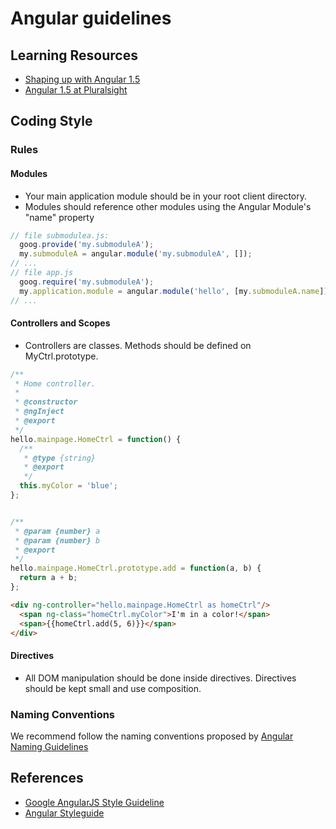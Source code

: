 # Angular guidelines

## Learning Resources

- [Shaping up with Angular 1.5](https://www.codeschool.com/courses/shaping-up-with-angularjs)
- [Angular 1.5 at Pluralsight](https://app.pluralsight.com/paths/skills/an/angular-js)

## Coding Style

### Rules

#### Modules

- Your main application module should be in your root client directory.
- Modules should reference other modules using the Angular Module's "name" property

```js
// file submodulea.js:
  goog.provide('my.submoduleA');
  my.submoduleA = angular.module('my.submoduleA', []);
// ...
// file app.js
  goog.require('my.submoduleA');
  my.application.module = angular.module('hello', [my.submoduleA.name]);
// ...
```

#### Controllers and Scopes

- Controllers are classes. Methods should be defined on MyCtrl.prototype.

```js
/**
 * Home controller.
 *
 * @constructor
 * @ngInject
 * @export
 */
hello.mainpage.HomeCtrl = function() {
  /**
   * @type {string}
   * @export
   */
  this.myColor = 'blue';
};


/**
 * @param {number} a
 * @param {number} b
 * @export
 */
hello.mainpage.HomeCtrl.prototype.add = function(a, b) {
  return a + b;
};
```

```html
<div ng-controller="hello.mainpage.HomeCtrl as homeCtrl"/>
  <span ng-class="homeCtrl.myColor">I'm in a color!</span>
  <span>{{homeCtrl.add(5, 6)}}</span>
</div>
```

#### Directives

- All DOM manipulation should be done inside directives. Directives should be kept small and use composition.

### Naming Conventions

We recommend follow the naming conventions proposed by [Angular Naming Guidelines](https://angular.io/guide/styleguide#general-naming-guidelines)

## References

- [Google AngularJS Style Guideline](https://google.github.io/styleguide/angularjs-google-style.html)
- [Angular Styleguide](https://angular.io/guide/styleguide)